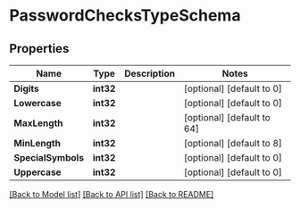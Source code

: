 # PasswordChecksTypeSchema

## Properties
Name | Type | Description | Notes
------------ | ------------- | ------------- | -------------
**Digits** | **int32** |  | [optional] [default to 0]
**Lowercase** | **int32** |  | [optional] [default to 0]
**MaxLength** | **int32** |  | [optional] [default to 64]
**MinLength** | **int32** |  | [optional] [default to 8]
**SpecialSymbols** | **int32** |  | [optional] [default to 0]
**Uppercase** | **int32** |  | [optional] [default to 0]

[[Back to Model list]](../README.md#documentation-for-models) [[Back to API list]](../README.md#documentation-for-api-endpoints) [[Back to README]](../README.md)


